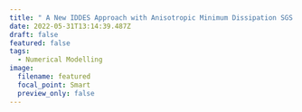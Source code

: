 ```yaml
---
title: " A New IDDES Approach with Anisotropic Minimum Dissipation SGS Modelling--"
date: 2022-05-31T13:14:39.487Z
draft: false
featured: false
tags:
  - Numerical Modelling
image:
  filename: featured
  focal_point: Smart
  preview_only: false
---
```

